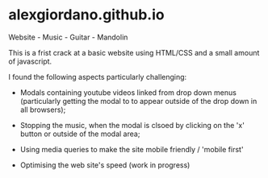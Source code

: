 # alexgiordano.github.io
Website - Music - Guitar - Mandolin

This is a frist crack at a basic website using HTML/CSS and a small amount of javascript. 

I found the following aspects particularly challenging:

  - Modals containing youtube videos linked from drop down menus (particularly getting the modal to to appear outside of the drop down in all browsers);

  - Stopping the music, when the modal is clsoed by clicking on the 'x' button or outside of the modal area;

  - Using media queries to make the site mobile friendly / 'mobile first'

  - Optimising the web site's speed (work in progress)
